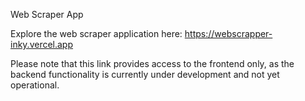 Web Scraper App

Explore the web scraper application here: https://webscrapper-inky.vercel.app

Please note that this link provides access to the frontend only, as the backend functionality is currently under development and not yet operational.
